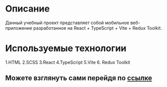 #  Описание

Данный учебный проект представляет собой мобильное веб-приложение разработанное на React + TypeScript + Vite + Redux Toolkit.

#  Используемые технологии
 1.HTML 
 2.SCSS 
 3.React 
 4.TypeScript 
 5.Vite
 6. Redux Toolkit
 
##  Можете взглянуть сами перейдя по [ссылке](maksim-pp.github.io/MyCookAI/)
